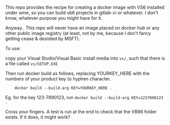 This repo provides the recipe for creating a docker image with VS6 installed under wine, so you can build vb6 projects in gitlab-ci or whatever. I don't know, whatever purpose you might have for it.

Anyway.. This repo will never have an image placed on docker hub or any other public image registry (at least, not by me, because I don't fancy getting cease & desisted by MSFT).

To use:

copy your Visual Studio/Visual Basic install media into `vs/`, such that there is a file called `vs/SETUP.EXE`

Then run docker build as follows, replacing YOURKEY_HERE with the numbers of your product key (o hyphen character.

		docker build --build-arg KEY=YOURKEY_HERE .

Eg. for the key 123-7890123, run `docker build --build-arg KEY=1237890123 .`

Cross your fingers. A test is run at the end to check that the VB98 folder exists. If it does, it might work?
